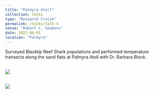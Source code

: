 ```yaml
---
title: "Palmyra Atoll"
collection: talks
type: "Research Cruise"
permalink: /talks/talk-4
venue: "Robert C. Seamans"
date: 2022-06-01
location: "Palmyra"
---
```


Surveyed Blacktip Reef Shark populations and performed temperature transects along the sand flats at Palmyra Atoll with Dr. Barbara Block.

 <br/><img src='/images/flats.png'>
 
  <br/><img src='/images/coral.png'>
